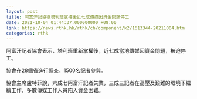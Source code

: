 ```yaml
---
layout: post
title: 阿富汗記協稱塔利班掌權後近七成傳媒因資金問題停工
date: 2021-10-04 01:44:37.000000000 +08:00
link: https://news.rthk.hk/rthk/ch/component/k2/1613344-20211004.htm
categories: rthk
---
```


阿富汗記者協會表示，塔利班重新掌權後，近七成當地傳媒因資金問題，被迫停工。

協會在28個省進行調查，1500名記者參與。

協會主席盧特菲說，六成七阿富汗記者失業，三成三記者在高壓及艱難的環境下繼續工作，多數傳媒工作人員陷入資金困難。
